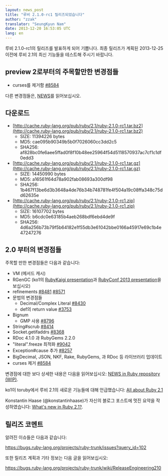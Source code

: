 ```yaml
---
layout: news_post
title: "루비 2.1.0-rc1 릴리즈되었습니다"
author: "zzak"
translator: "SeungKyun Nam"
date: 2013-12-20 16:53:05 UTC
lang: en
---
```


루비 2.1.0-rc1의 릴리즈를 발표하게 되어 기쁩니다.
최종 릴리즈가 계획된 2013-12-25 이전에 루비 2.1의 최신 기능들을 테스트해 주시기 바랍니다.

## preview 2로부터의 주목할만한 변경점들

* curses를 제거함 [#8584](https://bugs.ruby-lang.org/issues/8584)

다른 변경점들은, [NEWS](https://github.com/ruby/ruby/blob/v2_1_0_rc1/NEWS)를 읽어보십시오.

## 다운로드

* [http://cache.ruby-lang.org/pub/ruby/2.1/ruby-2.1.0-rc1.tar.bz2](http://cache.ruby-lang.org/pub/ruby/2.1/ruby-2.1.0-rc1.tar.bz2)
  * SIZE:   11394226 bytes
  * MD5:    cae095b90349b5b0f7026060cc3dd2c5
  * SHA256: af828bc0fe6aee5ffad0f8f10b48ee25964f54d5118570937ac7cf1c1df0edd3
* [http://cache.ruby-lang.org/pub/ruby/2.1/ruby-2.1.0-rc1.tar.gz](http://cache.ruby-lang.org/pub/ruby/2.1/ruby-2.1.0-rc1.tar.gz)
  * SIZE:   14450990 bytes
  * MD5:    a16561f64d78a902fab08693a300df98
  * SHA256: 1b467f13be6d3b3648a4de76b34b748781fe4f504a19c08ffa348c75dd62635e
* [http://cache.ruby-lang.org/pub/ruby/2.1/ruby-2.1.0-rc1.zip](http://cache.ruby-lang.org/pub/ruby/2.1/ruby-2.1.0-rc1.zip)
  * SIZE:   16107702 bytes
  * MD5:    b6cdc0e63185b4aeb268bdf6ebd4de9f
  * SHA256: 4d6a256b73b79f5b64182e1f55db3e61042bbe0166a45917e69c1b4e47247276

## 2.0 부터의 변경점들

주목할 만한 변경점들은 다음과 같습니다:

* VM (메서드 캐시)
* RGenGC (ko1의 [RubyKaigi presentation](http://rubykaigi.org/2013/talk/S73)과 [RubyConf 2013 presentation](http://www.atdot.net/~ko1/activities/rubyconf2013-ko1_pub.pdf)을 보십시오)
* refinements [#8481](https://bugs.ruby-lang.org/issues/8481) [#8571](https://bugs.ruby-lang.org/issues/8571)
* 문법의 변경점들
  * Decimal/Complex Literal [#8430](https://bugs.ruby-lang.org/issues/8430)
  * def의 return value [#3753](https://bugs.ruby-lang.org/issues/3753)
* Bignum
  * GMP 사용 [#8796](https://bugs.ruby-lang.org/issues/8796)
* String#scrub [#8414](https://bugs.ruby-lang.org/issues/8414)
* Socket.getifaddrs [#8368](https://bugs.ruby-lang.org/issues/8368)
* RDoc 4.1.0 과 RubyGems 2.2.0
* "literal".freeze 최적화 [#9042](https://bugs.ruby-lang.org/issues/9042)
* Exception#cause 추가 [#8257](https://bugs.ruby-lang.org/issues/8257)
* BigDecimal, JSON, NKF, Rake, RubyGems, 과 RDoc 등 라이브러리 업데이트
* curses 제거 [#8584](https://bugs.ruby-lang.org/issues/8584)

변경점에 대한 보다 상세한 내용은 다음을 읽어보십시오: [NEWS in Ruby repository (WIP)](https://github.com/ruby/ruby/blob/v2_1_0_rc1/NEWS).

ko1이 toruby에서 루비 2.1의 새로운 기능들에 대해 언급했습니다: [All about Ruby 2.1](http://www.atdot.net/~ko1/activities/toruby05-ko1.pdf)

Konstantin Haase (@konstantinhaase)가 자신의 블로그 포스트에 멋진 요약을 작성하였습니다: [What's new in Ruby 2.1?](http://rkh.im/ruby-2.1).

## 릴리즈 코멘트

알려진 이슈들은 다음과 같습니다:

<https://bugs.ruby-lang.org/projects/ruby-trunk/issues?query_id=102>

또한 릴리즈 계획과 기타 정보는 다음 글을 읽어보십시오:

<https://bugs.ruby-lang.org/projects/ruby-trunk/wiki/ReleaseEngineering210>
